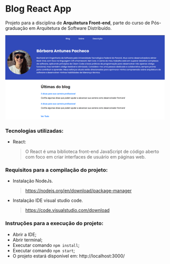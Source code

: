 # Blog React App
Projeto para a disciplina de **Arquitetura Front-end**, parte do curso de Pós-graduação em Arquitetura de Software Distribuído.

![alt text](image.png)

### Tecnologias utilizadas:
- React:
  > O React é uma biblioteca front-end JavaScript de código aberto com foco em criar interfaces de usuário em páginas web.

### Requisitos para a compilação do projeto: 
- Instalação NodeJs.
    > https://nodejs.org/en/download/package-manager 
- Instalação IDE visual studio code.
    > https://code.visualstudio.com/download

### Instruções para a execução do projeto:
- Abrir a IDE;
- Abrir terminal;
- Executar comando `npm install`;
- Executar comando `npm start`;
- O projeto estará disponível em: http://localhost:3000/
